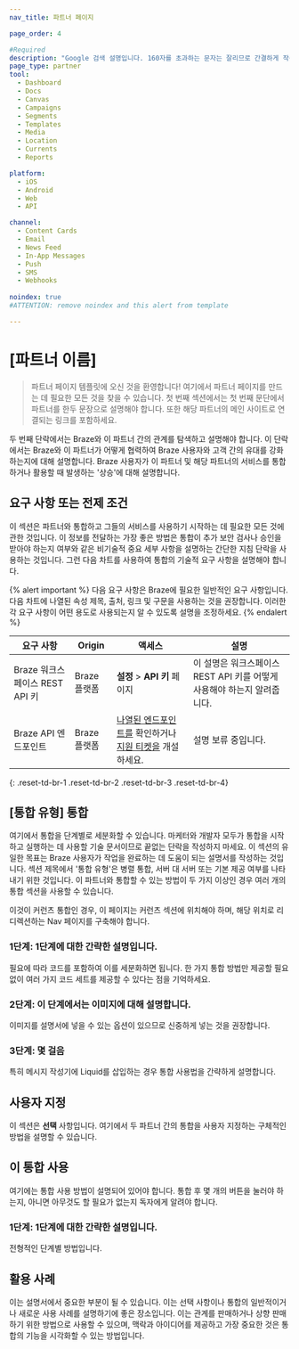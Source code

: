 ```yaml
---
nav_title: 파트너 페이지

page_order: 4

#Required
description: "Google 검색 설명입니다. 160자를 초과하는 문자는 잘리므로 간결하게 작성하세요."
page_type: partner
tool:
  - Dashboard
  - Docs
  - Canvas
  - Campaigns
  - Segments
  - Templates
  - Media
  - Location
  - Currents
  - Reports

platform:
  - iOS
  - Android
  - Web
  - API

channel:
  - Content Cards
  - Email
  - News Feed
  - In-App Messages
  - Push
  - SMS
  - Webhooks
  
noindex: true
#ATTENTION: remove noindex and this alert from template

---
```


# \[파트너 이름]

> 파트너 페이지 템플릿에 오신 것을 환영합니다! 여기에서 파트너 페이지를 만드는 데 필요한 모든 것을 찾을 수 있습니다. 첫 번째 섹션에서는 첫 번째 문단에서 파트너를 한두 문장으로 설명해야 합니다. 또한 해당 파트너의 메인 사이트로 연결되는 링크를 포함하세요.

두 번째 단락에서는 Braze와 이 파트너 간의 관계를 탐색하고 설명해야 합니다. 이 단락에서는 Braze와 이 파트너가 어떻게 협력하여 Braze 사용자와 고객 간의 유대를 강화하는지에 대해 설명합니다. Braze 사용자가 이 파트너 및 해당 파트너의 서비스를 통합하거나 활용할 때 발생하는 '상승'에 대해 설명합니다.

## 요구 사항 또는 전제 조건

이 섹션은 파트너와 통합하고 그들의 서비스를 사용하기 시작하는 데 필요한 모든 것에 관한 것입니다. 이 정보를 전달하는 가장 좋은 방법은 통합이 추가 보안 검사나 승인을 받아야 하는지 여부와 같은 비기술적 중요 세부 사항을 설명하는 간단한 지침 단락을 사용하는 것입니다. 그런 다음 차트를 사용하여 통합의 기술적 요구 사항을 설명해야 합니다.

{% alert important %}
다음 요구 사항은 Braze에 필요한 일반적인 요구 사항입니다. 다음 차트에 나열된 속성 제목, 출처, 링크 및 구문을 사용하는 것을 권장합니다. 이러한 각 요구 사항이 어떤 용도로 사용되는지 알 수 있도록 설명을 조정하세요.
{% endalert %}

| 요구 사항 | Origin | 액세스 | 설명 |
|---|---|---|---|
|Braze 워크스페이스 REST API 키 | Braze 플랫폼 | **설정** > **API 키** 페이지 | 이 설명은 워크스페이스 REST API 키를 어떻게 사용해야 하는지 알려줍니다. |
|Braze API 엔드포인트 | Braze 플랫폼 | [나열된 엔드포인트를]({{site.baseurl}}/developer_guide/rest_api/basics/#endpoints) 확인하거나 [지원 티켓을]({{site.baseurl}}/braze_support/) 개설하세요. | 설명 보류 중입니다. |
{: .reset-td-br-1 .reset-td-br-2 .reset-td-br-3 .reset-td-br-4}

## \[통합 유형] 통합

여기에서 통합을 단계별로 세분화할 수 있습니다. 마케터와 개발자 모두가 통합을 시작하고 실행하는 데 사용할 기술 문서이므로 끝없는 단락을 작성하지 마세요. 이 섹션의 유일한 목표는 Braze 사용자가 작업을 완료하는 데 도움이 되는 설명서를 작성하는 것입니다. 섹션 제목에서 '통합 유형'은 병렬 통합, 서버 대 서버 또는 기본 제공 여부를 나타내기 위한 것입니다. 이 파트너와 통합할 수 있는 방법이 두 가지 이상인 경우 여러 개의 통합 섹션을 사용할 수 있습니다.

이것이 커런츠 통합인 경우, 이 페이지는 커런츠 섹션에 위치해야 하며, 해당 위치로 리디렉션하는 Nav 페이지를 구축해야 합니다.

### 1단계: 1단계에 대한 간략한 설명입니다.

필요에 따라 코드를 포함하여 이를 세분화하면 됩니다. 한 가지 통합 방법만 제공할 필요 없이 여러 가지 코드 세트를 제공할 수 있다는 점을 기억하세요.

### 2단계: 이 단계에서는 이미지에 대해 설명합니다.

이미지를 설명서에 넣을 수 있는 옵션이 있으므로 신중하게 넣는 것을 권장합니다.

### 3단계: 몇 걸음

특히 메시지 작성기에 Liquid를 삽입하는 경우 통합 사용법을 간략하게 설명합니다.

## 사용자 지정

이 섹션은 **선택** 사항입니다. 여기에서 두 파트너 간의 통합을 사용자 지정하는 구체적인 방법을 설명할 수 있습니다.

## 이 통합 사용

여기에는 통합 사용 방법이 설명되어 있어야 합니다. 통합 후 몇 개의 버튼을 눌러야 하는지, 아니면 아무것도 할 필요가 없는지 독자에게 알려야 합니다.

### 1단계: 1단계에 대한 간략한 설명입니다.

전형적인 단계별 방법입니다.

## 활용 사례

이는 설명서에서 중요한 부분이 될 수 있습니다. 이는 선택 사항이나 통합의 일반적이거나 새로운 사용 사례를 설명하기에 좋은 장소입니다. 이는 관계를 판매하거나 상향 판매하기 위한 방법으로 사용할 수 있으며, 맥락과 아이디어를 제공하고 가장 중요한 것은 통합의 기능을 시각화할 수 있는 방법입니다.
